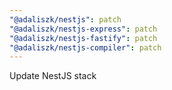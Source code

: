 ```yaml
---
"@adaliszk/nestjs": patch
"@adaliszk/nestjs-express": patch
"@adaliszk/nestjs-fastify": patch
"@adaliszk/nestjs-compiler": patch
---
```


Update NestJS stack
